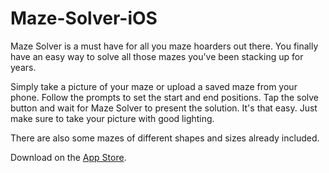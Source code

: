 # Maze-Solver-iOS

Maze Solver is a must have for all you maze hoarders out there. You finally have an easy way to solve all those mazes you've been stacking up for years.

Simply take a picture of your maze or upload a saved maze from your phone. Follow the prompts to set the start and end positions. Tap the solve button and wait for Maze Solver to present the solution. It's that easy. Just make sure to take your picture with good lighting.

There are also some mazes of different shapes and sizes already included.

Download on the [App Store](https://itunes.apple.com/ai/app/maze-solver-open-source/id1373132378?mt=8).
